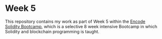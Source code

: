 # Week 5

This repository contains my work as part of Week 5 within the [Encode Solidity Bootcamp](https://www.encode.club/solidity-bootcamps), which is a selective 8 week intensive Bootcamp in which Solidity and blockchain programming is taught.
